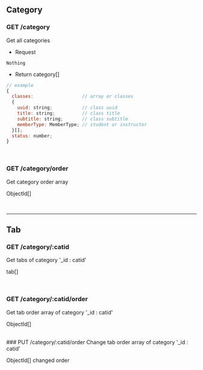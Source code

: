 ## Category
### GET /category
Get all categories

- Request

```
Nothing
```

- Return
category[]
```js
// example
{
  classes:                  // array or classes
  {                
    uuid: string;           // class uuid
    title: string;          // class title
    subtitle: string;       // class subtitle
    memberType: MemberType; // student or instructor
  }[];
  status: number;
}
```

<br>

### GET /category/order
Get category order array

ObjectId[]

<br>

---

## Tab
### GET /category/:catid
Get tabs of category '_id : catid'

tab[]

<br>

### GET /category/:catid/order
Get tab order array of category '_id : catid'

ObjectId[]

<br>
### PUT /category/:catid/order
Change tab order array of category '_id : catid'

ObjectId[]
changed order
